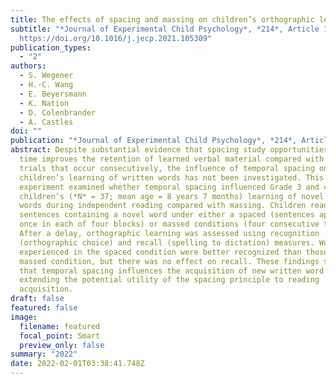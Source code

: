 ```yaml
---
title: The effects of spacing and massing on children’s orthographic learning
subtitle: "*Journal of Experimental Child Psychology*, *214*, Article 105309.
  https://doi.org/10.1016/j.jecp.2021.105309"
publication_types:
  - "2"
authors:
  - S. Wegener
  - H.-C. Wang
  - E. Beyersmann
  - K. Nation
  - D. Colenbrander
  - A. Castles
doi: ""
publication: "*Journal of Experimental Child Psychology*, *214*, Article 105309"
abstract: Despite substantial evidence that spacing study opportunities over
  time improves the retention of learned verbal material compared with study
  trials that occur consecutively, the influence of temporal spacing on
  children’s learning of written words has not been investigated. This
  experiment examined whether temporal spacing influenced Grade 3 and 4
  children’s (*N* = 37; mean age = 8 years 7 months) learning of novel written
  words during independent reading compared with massing. Children read 16
  sentences containing a novel word under either a spaced (sentences appeared
  once in each of four blocks) or massed conditions (four consecutive trials).
  After a delay, orthographic learning was assessed using recognition
  (orthographic choice) and recall (spelling to dictation) measures. Words
  experienced in the spaced condition were better recognized than those in the
  massed condition, but there was no effect on recall. These findings suggest
  that temporal spacing influences the acquisition of new written word forms,
  extending the potential utility of the spacing principle to reading
  acquisition.
draft: false
featured: false
image:
  filename: featured
  focal_point: Smart
  preview_only: false
summary: "2022"
date: 2022-02-01T03:38:41.748Z
---
```

